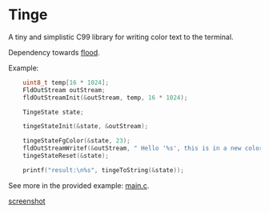 # Tinge

A tiny and simplistic C99 library for writing color text to the terminal.

Dependency towards [flood](https://github.com/piot/flood-c).

Example:

```c
    uint8_t temp[16 * 1024];
    FldOutStream outStream;
    fldOutStreamInit(&outStream, temp, 16 * 1024);

    TingeState state;

    tingeStateInit(&state, &outStream);

    tingeStateFgColor(&state, 23);
    fldOutStreamWritef(&outStream, " Hello '%s', this is in a new color ", "World");
    tingeStateReset(&state);

    printf("result:\n%s", tingeToString(&state));
```

See more in the provided example: [main.c](src/examples/main.c).

[screenshot](docs/images/tinge_macos_14.png)
